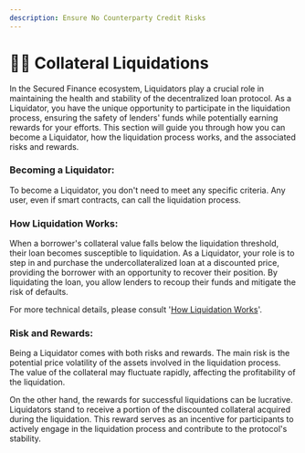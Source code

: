 ```yaml
---
description: Ensure No Counterparty Credit Risks
---
```


# 👮‍♂️ Collateral Liquidations

In the Secured Finance ecosystem, Liquidators play a crucial role in maintaining the health and stability of the decentralized loan protocol. As a Liquidator, you have the unique opportunity to participate in the liquidation process, ensuring the safety of lenders' funds while potentially earning rewards for your efforts. This section will guide you through how you can become a Liquidator, how the liquidation process works, and the associated risks and rewards.

### Becoming a Liquidator:&#x20;

To become a Liquidator, you don't need to meet any specific criteria. Any user, even if smart contracts, can call the liquidation process.

### How Liquidation Works:&#x20;

When a borrower's collateral value falls below the liquidation threshold, their loan becomes susceptible to liquidation. As a Liquidator, your role is to step in and purchase the undercollateralized loan at a discounted price, providing the borrower with an opportunity to recover their position. By liquidating the loan, you allow lenders to recoup their funds and mitigate the risk of defaults.

For more technical details, please consult '[How Liquidation Works](how-liquidation-works.md)'.

### Risk and Rewards:&#x20;

Being a Liquidator comes with both risks and rewards. The main risk is the potential price volatility of the assets involved in the liquidation process. The value of the collateral may fluctuate rapidly, affecting the profitability of the liquidation.&#x20;

On the other hand, the rewards for successful liquidations can be lucrative. Liquidators stand to receive a portion of the discounted collateral acquired during the liquidation. This reward serves as an incentive for participants to actively engage in the liquidation process and contribute to the protocol's stability.

